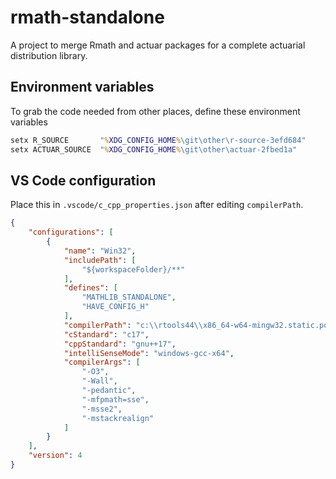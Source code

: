 # rmath-standalone

A project to merge Rmath and actuar packages for a complete actuarial distribution library.



## Environment variables

To grab the code needed from other places, define these environment variables

```cmd
setx R_SOURCE       "%XDG_CONFIG_HOME%\git\other\r-source-3efd684"
setx ACTUAR_SOURCE  "%XDG_CONFIG_HOME%\git\other\actuar-2fbed1a"
```



## VS Code configuration

Place this in `.vscode/c_cpp_properties.json` after editing `compilerPath`.

```json
{
    "configurations": [
        {
            "name": "Win32",
            "includePath": [
                "${workspaceFolder}/**"
            ],
            "defines": [
                "MATHLIB_STANDALONE",
                "HAVE_CONFIG_H"
            ],
            "compilerPath": "c:\\rtools44\\x86_64-w64-mingw32.static.posix\\bin\\gcc.exe",
            "cStandard": "c17",
            "cppStandard": "gnu++17",
            "intelliSenseMode": "windows-gcc-x64",
            "compilerArgs": [
                "-O3",
                "-Wall",
                "-pedantic",
                "-mfpmath=sse",
                "-msse2",
                "-mstackrealign"
            ]
        }
    ],
    "version": 4
}
```